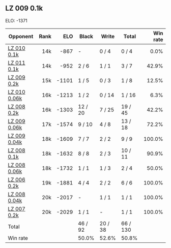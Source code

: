 ## LZ 009 0.1k ##

ELO: -1371

Opponent | Rank | ELO | Black | Write | Total | Win rate
---------|-----:|----:|-------|-------|-------|-------:
[LZ 010 0.1k](LZ%20010%200.1k.md) | 14k | -867 | - | 0 / 4 | 0 / 4 | 0.0%
[LZ 011 0.1k](LZ%20011%200.1k.md) | 14k | -952 | 2 / 6 | 1 / 1 | 3 / 7 | 42.9%
[LZ 009 0.2k](LZ%20009%200.2k.md) | 15k | -1101 | 1 / 5 | 0 / 3 | 1 / 8 | 12.5%
[LZ 010 0.06k](LZ%20010%200.06k.md) | 16k | -1213 | 1 / 2 | 0 / 14 | 1 / 16 | 6.3%
[LZ 008 0.2k](LZ%20008%200.2k.md) | 16k | -1303 | 12 / 20 | 7 / 25 | 19 / 45 | 42.2%
[LZ 009 0.06k](LZ%20009%200.06k.md) | 17k | -1574 | 9 / 10 | 4 / 8 | 13 / 18 | 72.2%
[LZ 009 0.04k](LZ%20009%200.04k.md) | 18k | -1609 | 7 / 7 | 2 / 2 | 9 / 9 | 100.0%
[LZ 008 0.1k](LZ%20008%200.1k.md) | 18k | -1632 | 8 / 8 | 2 / 3 | 10 / 11 | 90.9%
[LZ 008 0.06k](LZ%20008%200.06k.md) | 18k | -1732 | 1 / 1 | 1 / 3 | 2 / 4 | 50.0%
[LZ 006 0.2k](LZ%20006%200.2k.md) | 19k | -1881 | 4 / 4 | 2 / 2 | 6 / 6 | 100.0%
[LZ 008 0.04k](LZ%20008%200.04k.md) | 20k | -2017 | - | 1 / 1 | 1 / 1 | 100.0%
[LZ 007 0.2k](LZ%20007%200.2k.md) | 20k | -2029 | 1 / 1 | - | 1 / 1 | 100.0%
Total | | | 46 / 92 | 20 / 38 | 66 / 130 | 
Win rate| | | 50.0% | 52.6% | 50.8% | 
